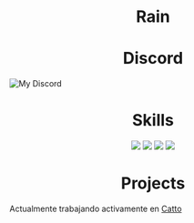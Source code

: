 <h1 align="center">
  <b>Rain</b>
</h1>
<h1 align="center">
  <b>Discord</b>
</h1>

![My Discord](https://discord-readme-badge.vercel.app/api?id=249600415040012309)

<h1 align="center">
  <b>Skills</b>
</h1>
<p>
<div align="center">
  <img src="https://img.shields.io/badge/-Python-98b982?style=for-the-badge&logo=python&logoColor=98b982&labelColor=282828">
  <img src="https://img.shields.io/badge/JavaScript-323330?style=for-the-badge&logo=javascript&logoColor=282828">
  <img src="https://img.shields.io/badge/TypeScript-007ACC?style=for-the-badge&logo=typescript&logoColor=282828">
  <img src="https://img.shields.io/badge/MySQL-007ACC?style=for-the-badge&logo=mysql&logoColor=282828">
</div>
</p>

<h1 align="center">
  <b>Projects</b>
</h1>

Actualmente trabajando activamente en [Catto](https://github.com/CattoBot)
